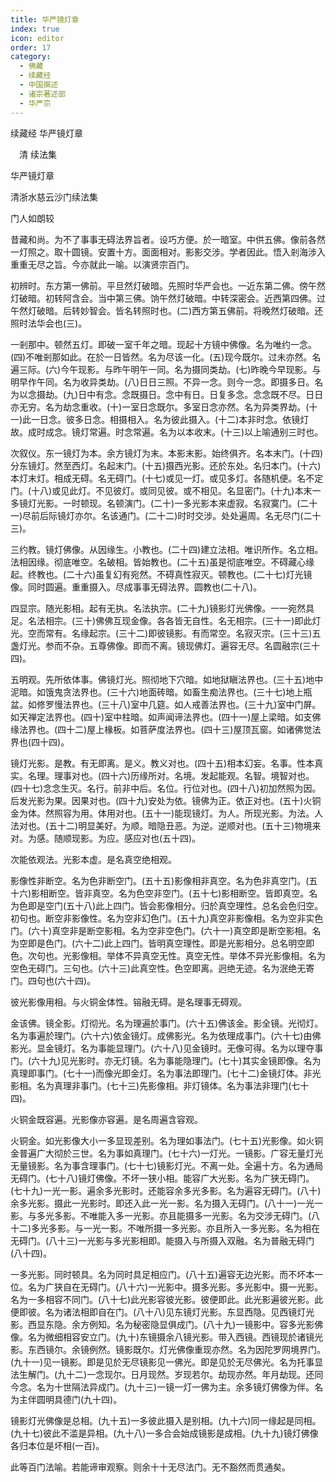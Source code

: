 ```yaml
---
title: 华严镜灯章
index: true
icon: editor
order: 17
category:
  - 佛藏
  - 续藏经
  - 中国撰述
  - 诸宗著述部
  - 华严宗
---
```


续藏经   华严镜灯章  

　清 续法集  

华严镜灯章  

清浙水慈云沙门续法集  

门人如朗较  

昔藏和尚。为不了事事无碍法界旨者。设巧方便。於一暗室。中供五佛。像前各然一灯照之。取十圆镜。安置十方。面面相对。影影交涉。学者因此。悟入剎海涉入重重无尽之旨。今亦就此一喻。以演贤宗百门。  

初辨时。东方第一佛前。平旦然灯破暗。先照时华严会也。一近东第二佛。傍午然灯破暗。初转阿含会。当中第三佛。饷午然灯破暗。中转深密会。近西第四佛。过午然灯破暗。后转妙智会。皆名转照时也。(二)西方第五佛前。将晚然灯破暗。还照时法华会也(三)。  

一剎那中。顿然五灯。即破一室千年之暗。现起十方镜中佛像。名为唯约一念。(四)不唯剎那如此。在於一日皆然。名为尽该一化。(五)现今既尔。过未亦然。名遍三际。(六)今午现影。与昨午明午一同。名为摄同类劫。(七)昨晚今早现影。与明早作午同。名为收异类劫。(八)日日三照。不异一念。则今一念。即摄多日。名为以念摄劫。(九)日中有念。念既摄日。念中有日。日复多念。念念既不尽。日日亦无穷。名为劫念重收。(十)一室日念既尔。多室日念亦然。名为异类界劫。(十一)此一日念。彼多日念。相摄相入。名为彼此摄入。(十二)本非时念。依镜灯故。成时成念。镜灯常遍。时念常遍。名为以本收末。(十三)以上喻通别三时也。  

次叙仪。东一镜灯为本。余方镜灯为末。本影末影。始终俱齐。名本末门。(十四)分东镜灯。然至西灯。名起末门。(十五)摄西光影。还於东处。名归本门。(十六)本灯末灯。相成无碍。名无碍门。(十七)或见一灯。或见多灯。各随机便。名不定门。(十八)或见此灯。不见彼灯。或同见彼。或不相见。名显密门。(十九)本末一多镜灯光影。一时顿现。名顿演门。(二十)一多光影本来虚寂。名寂寞门。(二十一)尽前后际镜灯亦尔。名该通门。(二十二)时时交涉。处处遍周。名无尽门(二十三)。  

三约教。镜灯佛像。从因缘生。小教也。(二十四)建立法相。唯识所作。名立相。法相因缘。彻底唯空。名破相。皆始教也。(二十五)虽是彻底唯空。不碍藏心缘起。终教也。(二十六)虽复幻有宛然。不碍真性寂灭。顿教也。(二十七)灯光镜像。同时圆遍。重重摄入。尽成事事无碍法界。圆教也(二十八)。  

四显宗。随光影相。起有无执。名法执宗。(二十九)镜影灯光佛像。一一宛然具足。名法相宗。(三十)佛佛互现金像。各各皆无自性。名无相宗。(三十一)即此灯光。空而常有。名缘起宗。(三十二)即彼镜影。有而常空。名寂灭宗。(三十三)五盏灯光。参而不杂。五尊佛像。即而不离。镜现佛灯。遍容无尽。名圆融宗(三十四)。  

五明观。先所依体事。佛镜灯光。照彻地下穴暗。如地狱瞋法界也。(三十五)地中泥暗。如饿鬼贪法界也。(三十六)地面砖暗。如畜生痴法界也。(三十七)地上瓶盆。如修罗慢法界也。(三十八)室中几筵。如人戒善法界也。(三十九)室中门屏。如天禅定法界也。(四十)室中柱暗。如声闻谛法界也。(四十一)屋上梁暗。如支佛缘法界也。(四十二)屋上椽板。如菩萨度法界也。(四十三)屋顶瓦窗。如诸佛觉法界也(四十四)。  

镜灯光影。是教。有无即离。是义。教义对也。(四十五)相本幻妄。名事。性本真实。名理。理事对也。(四十六)历缘所对。名境。发起能观。名智。境智对也。(四十七)念念生灭。名行。前非中后。名位。行位对也。(四十八)初加然照为因。后发光影为果。因果对也。(四十九)安处为依。镜佛为正。依正对也。(五十)火铜金为体。然照容为用。体用对也。(五十一)能现镜灯。为人。所现光影。为法。人法对也。(五十二)明显美好。为顺。暗隐丑恶。为逆。逆顺对也。(五十三)物境来对。为感。随顺现影。为应。感应对也(五十四)。  

次能依观法。光影本虚。是名真空绝相观。  

影像性非断空。名为色非断空门。(五十五)影像相非真空。名为色非真空门。(五十六)影相断空。皆非真空。名为色空非空门。(五十七)影相断空。皆即真空。名为色即是空门(五十八)此上四门。皆会影像相分。归於真空理性。总名会色归空。初句也。断空非影像性。名为空非幻色门。(五十九)真空非影像相。名为空非实色门。(六十)真空非是断空影相。名为空非空色门。(六十一)真空即是断空影相。名为空即是色门。(六十二)此上四门。皆明真空理性。即是光影相分。总名明空即色。次句也。光影像相。举体不异真空无性。真空无性。举体不异光影像相。名为空色无碍门。三句也。(六十三)此真空性。色空即离。迥绝无迹。名为泯绝无寄门。四句也(六十四)。  

彼光影像用相。与火铜金体性。镕融无碍。是名理事无碍观。  

金该佛。镜全影。灯彻光。名为理遍於事门。(六十五)佛该金。影全镜。光彻灯。名为事遍於理门。(六十六)依金镜灯。成佛影光。名为依理成事门。(六十七)由佛影光。显金镜灯。名为事能显理门。(六十八)见金镜时。无像可得。名为以理夺事门。(六十九)见光影时。亦无灯镜。名为事能隐理门。(七十)其实金镜即像。名为真理即事门。(七十一)而像光即金灯。名为事法即理门。(七十二)金镜灯体。非光影相。名为真理非事门。(七十三)先影像相。非灯镜体。名为事法非理门(七十四)。  

火铜金既容遍。光影像亦容遍。是名周遍含容观。  

火铜金。如光影像大小一多显现差别。名为理如事法门。(七十五)光影像。如火铜金普遍广大彻於三世。名为事如真理门。(七十六)一灯光。一镜影。广容无量灯光无量镜影。名为事含理事门。(七十七)镜影灯光。不离一处。全遍十方。名为通局无碍门。(七十八)镜灯佛像。不坏一狭小相。能容广大光影。名为广狭无碍门。(七十九)一光一影。遍余多光影时。还能容余多光多影。名为遍容无碍门。(八十)余多光影。摄此一光影时。即还入此一光一影。名为摄入无碍门。(八十一)一光一影。与多光多影。不唯能入多一光影。亦且能摄多一光影。名为交涉无碍门。(八十二)多光多影。与一光一影。不唯所摄一多光影。亦且所入一多光影。名为相在无碍门。(八十三)一光影与多光影相即。能摄入与所摄入双融。名为普融无碍门(八十四)。  

一多光影。同时顿具。名为同时具足相应门。(八十五)遍容无边光影。而不坏本一位。名为广狭自在无碍门。(八十六)一光影中。摄多光影。多光影中。摄一光影。名为一多相容不同门。(八十七)此光影容彼光影。彼便即此。此光影遍彼光影。此便即彼。名为诸法相即自在门。(八十八)见东镜灯光影。东显西隐。见西镜灯光影。西显东隐。余方例知。名为秘密隐显俱成门。(八十九)一镜影中。容多光影佛像。名为微细相容安立门。(九十)东镜摄余八镜光影。带入西镜。西镜现於诸镜光影。东西镜尔。余镜例然。镜影既尔。灯光佛像重现亦然。名为因陀罗网境界门。(九十一)见一镜影。即是见於无尽镜影见一佛光。即是见於无尽佛光。名为托事显法生解门。(九十二)一念现尔。日月现然。岁现若尔。劫现亦然。年月劫现。还同今念。名为十世隔法异成门。(九十三)一镜一灯一佛为主。余多镜灯佛像为伴。名为主伴圆明具德门(九十四)。  

镜影灯光佛像是总相。(九十五)一多彼此摄入是别相。(九十六)同一缘起是同相。(九十七)彼此不滥是异相。(九十八)一多合会始成镜影是成相。(九十九)镜灯佛像各归本位是坏相(一百)。  

此等百门法喻。若能谛审观察。则余十十无尽法门。无不豁然而贯通矣。  
